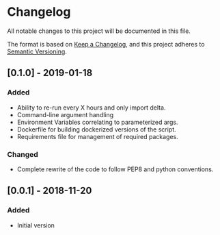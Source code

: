 # Changelog
All notable changes to this project will be documented in this file.

The format is based on [Keep a Changelog](https://keepachangelog.com/en/1.0.0/),
and this project adheres to [Semantic Versioning](https://semver.org/spec/v2.0.0.html).

## [0.1.0] - 2019-01-18
### Added
- Ability to re-run every X hours and only import delta.
- Command-line argument handling
- Environment Variables correlating to parameterized args.
- Dockerfile for building dockerized versions of the script.
- Requirements file for management of required packages.

### Changed
- Complete rewrite of the code to follow PEP8 and python conventions.


## [0.0.1] - 2018-11-20
### Added
- Initial version
